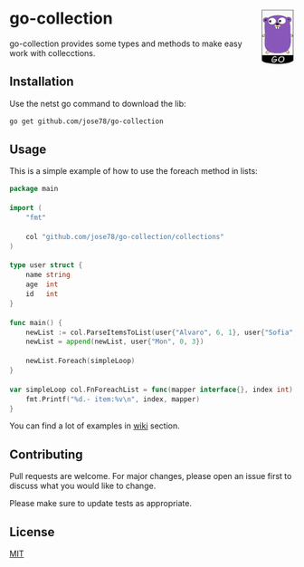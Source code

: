 # go-collection <img align="right" width="60" height="100" src="gopher.jpg">

go-collection provides some types and methods to make easy work with collecctions. 

## Installation

Use the netst go command to download the lib:

```bash
go get github.com/jose78/go-collection
```

## Usage
This is a simple example of how to use the foreach method in lists: 
```go
package main

import (
	"fmt"

	col "github.com/jose78/go-collection/collections"
)

type user struct {
	name string
	age  int
	id   int
}

func main() {
	newList := col.ParseItemsToList(user{"Alvaro", 6, 1}, user{"Sofia", 3, 2})
	newList = append(newList, user{"Mon", 0, 3})

	newList.Foreach(simpleLoop)
}

var simpleLoop col.FnForeachList = func(mapper interface{}, index int) {
	fmt.Printf("%d.- item:%v\n", index, mapper)
}
```

You can find a lot of examples in [wiki](https://github.com/jose78/go-collection/wiki) section.

## Contributing
Pull requests are welcome. For major changes, please open an issue first to discuss what you would like to change.

Please make sure to update tests as appropriate.

## License
[MIT](https://choosealicense.com/licenses/mit/)
